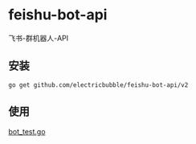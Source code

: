 # feishu-bot-api

飞书-群机器人-API

## 安装

```shell
go get github.com/electricbubble/feishu-bot-api/v2
```

## 使用

[bot_test.go](bot_test.go)

